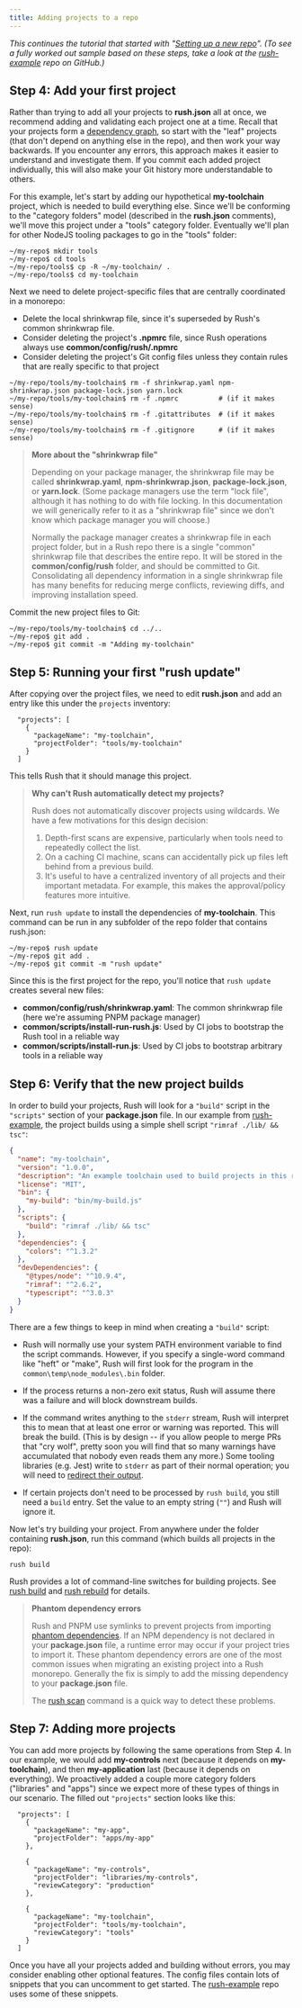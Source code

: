 ```yaml
---
title: Adding projects to a repo
---
```


_This continues the tutorial that started with "[Setting up a new repo](../maintainer/setup_new_repo.md)". (To see a fully worked out sample based on these steps, take a look at the [rush-example](https://github.com/microsoft/rush-example) repo on GitHub.)_

## Step 4: Add your first project

Rather than trying to add all your projects to **rush.json** all at once, we recommend adding and validating each project one at a time. Recall that your projects form a [dependency graph](https://en.wikipedia.org/wiki/Dependency_graph), so start with the "leaf" projects (that don't depend on anything else in the repo), and then work your way backwards. If you encounter any errors, this approach makes it easier to understand and investigate them. If you commit each added project individually, this will also make your Git history more understandable to others.

For this example, let's start by adding our hypothetical **my-toolchain** project, which is needed to build everything else. Since we'll be conforming to the "category folders" model (described in the **rush.json** comments), we'll move this project under a "tools" category folder. Eventually we'll plan for other NodeJS tooling packages to go in the "tools" folder:

```
~/my-repo$ mkdir tools
~/my-repo$ cd tools
~/my-repo/tools$ cp -R ~/my-toolchain/ .
~/my-repo/tools$ cd my-toolchain
```

Next we need to delete project-specific files that are centrally coordinated in a monorepo:

- Delete the local shrinkwrap file, since it's superseded by Rush's common shrinkwrap file.
- Consider deleting the project's **.npmrc** file, since Rush operations always use **common/config/rush/.npmrc**
- Consider deleting the project's Git config files unless they contain rules that are really specific to that project

```
~/my-repo/tools/my-toolchain$ rm -f shrinkwrap.yaml npm-shrinkwrap.json package-lock.json yarn.lock
~/my-repo/tools/my-toolchain$ rm -f .npmrc          # (if it makes sense)
~/my-repo/tools/my-toolchain$ rm -f .gitattributes  # (if it makes sense)
~/my-repo/tools/my-toolchain$ rm -f .gitignore      # (if it makes sense)
```

> **More about the "shrinkwrap file"**
>
> Depending on your package manager, the shrinkwrap file may be called **shrinkwrap.yaml**,
> **npm-shrinkwrap.json**, **package-lock.json**, or **yarn.lock**. (Some package managers use the
> term "lock file", although it has nothing to do with file locking. In this documentation we will
> generically refer to it as a "shrinkwrap file" since we don't know which package manager you will choose.)
>
> Normally the package manager creates a shrinkwrap file in each project folder, but in a Rush repo
> there is a single "common" shrinkwrap file that describes the entire repo. It will be stored in
> the **common/config/rush** folder, and should be committed to Git. Consolidating all dependency
> information in a single shrinkwrap file has many benefits for reducing merge conflicts, reviewing diffs,
> and improving installation speed.

Commit the new project files to Git:

```
~/my-repo/tools/my-toolchain$ cd ../..
~/my-repo$ git add .
~/my-repo$ git commit -m "Adding my-toolchain"
```

## Step 5: Running your first "rush update"

After copying over the project files, we need to edit **rush.json** and add an entry like this under the `projects` inventory:

```jsonc
  "projects": [
    {
      "packageName": "my-toolchain",
      "projectFolder": "tools/my-toolchain"
    }
  ]
```

This tells Rush that it should manage this project.

> **Why can't Rush automatically detect my projects?**
>
> Rush does not automatically discover projects using wildcards. We have a few motivations for this
> design decision:
>
> 1. Depth-first scans are expensive, particularly when tools need to repeatedly collect the list.
> 2. On a caching CI machine, scans can accidentally pick up files left behind from a previous build.
> 3. It's useful to have a centralized inventory of all projects and their important metadata.
>    For example, this makes the approval/policy features more intuitive.

Next, run `rush update` to install the dependencies of **my-toolchain**. This command can be run in
any subfolder of the repo folder that contains rush.json:

```
~/my-repo$ rush update
~/my-repo$ git add .
~/my-repo$ git commit -m "rush update"
```

Since this is the first project for the repo, you'll notice that `rush update` creates several new files:

- **common/config/rush/shrinkwrap.yaml**: The common shrinkwrap file (here we're assuming PNPM package manager)
- **common/scripts/install-run-rush.js**: Used by CI jobs to bootstrap the Rush tool in a reliable way
- **common/scripts/install-run.js**: Used by CI jobs to bootstrap arbitrary tools in a reliable way

## Step 6: Verify that the new project builds

In order to build your projects, Rush will look for a `"build"` script in the `"scripts"` section of your **package.json** file. In our example from [rush-example](https://github.com/microsoft/rush-example), the project builds using a simple shell script `"rimraf ./lib/ && tsc"`:

```json
{
  "name": "my-toolchain",
  "version": "1.0.0",
  "description": "An example toolchain used to build projects in this repo",
  "license": "MIT",
  "bin": {
    "my-build": "bin/my-build.js"
  },
  "scripts": {
    "build": "rimraf ./lib/ && tsc"
  },
  "dependencies": {
    "colors": "^1.3.2"
  },
  "devDependencies": {
    "@types/node": "^10.9.4",
    "rimraf": "^2.6.2",
    "typescript": "^3.0.3"
  }
}
```

There are a few things to keep in mind when creating a `"build"` script:

- Rush will normally use your system PATH environment variable to find the script commands. However, if you specify a single-word command like "heft" or "make", Rush will first look for the program in the `common\temp\node_modules\.bin` folder.

- If the process returns a non-zero exit status, Rush will assume there was a failure and will block downstream builds.

- If the command writes anything to the `stderr` stream, Rush will interpret this to mean that at least one error or warning was reported. This will break the build. (This is by design -- if you allow people to merge PRs that "cry wolf", pretty soon you will find that so many warnings have accumulated that nobody even reads them any more.) Some tooling libraries (e.g. Jest) write to `stderr` as part of their normal operation; you will need to [redirect their output](https://github.com/microsoft/spfx-gulp-tools/blob/main/core-build/gulp-core-build/src/tasks/JestReporter.ts#L23).

- If certain projects don't need to be processed by `rush build`, you still need a `build` entry. Set the value to an empty string (`""`) and Rush will ignore it.

Now let's try building your project. From anywhere under the folder containing **rush.json**, run this command (which builds all projects in the repo):

```
rush build
```

Rush provides a lot of command-line switches for building projects. See [rush build](../commands/rush_build.md) and [rush rebuild](../commands/rush_rebuild.md) for details.

> **Phantom dependency errors**
>
> Rush and PNPM use symlinks to prevent projects from importing [phantom dependencies](../advanced/phantom_deps.md).
> If an NPM dependency is not declared in your **package.json** file, a runtime error may occur if your project tries to
> import it. These phantom dependency errors are one of the most common issues when migrating an existing project into
> a Rush monorepo. Generally the fix is simply to add the missing dependency to your **package.json** file.
>
> The [rush scan](../commands/rush_scan.md) command is a quick way to detect these problems.

## Step 7: Adding more projects

You can add more projects by following the same operations from Step 4. In our example, we would add **my-controls** next (because it depends on **my-toolchain**), and then **my-application** last (because it depends on everything). We proactively added a couple more category folders ("libraries" and "apps") since we expect more of these types of things in our scenario. The filled out `"projects"` section looks like this:

```jsonc
  "projects": [
    {
      "packageName": "my-app",
      "projectFolder": "apps/my-app"
    },

    {
      "packageName": "my-controls",
      "projectFolder": "libraries/my-controls",
      "reviewCategory": "production"
    },

    {
      "packageName": "my-toolchain",
      "projectFolder": "tools/my-toolchain",
      "reviewCategory": "tools"
    }
  ]
```

Once you have all your projects added and building without errors, you may consider enabling other optional features. The config files contain lots of snippets that you can uncomment to get started. The [rush-example](https://github.com/microsoft/rush-example) repo uses some of these snippets.
